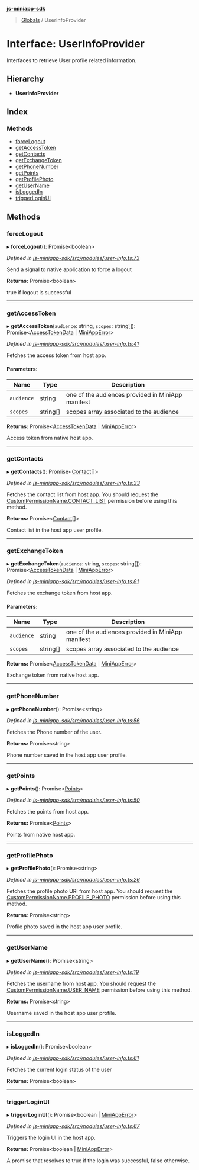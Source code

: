 **[js-miniapp-sdk](../README.md)**

> [Globals](../README.md) / UserInfoProvider

# Interface: UserInfoProvider

Interfaces to retrieve User profile related information.

## Hierarchy

* **UserInfoProvider**

## Index

### Methods

* [forceLogout](userinfoprovider.md#forcelogout)
* [getAccessToken](userinfoprovider.md#getaccesstoken)
* [getContacts](userinfoprovider.md#getcontacts)
* [getExchangeToken](userinfoprovider.md#getexchangetoken)
* [getPhoneNumber](userinfoprovider.md#getphonenumber)
* [getPoints](userinfoprovider.md#getpoints)
* [getProfilePhoto](userinfoprovider.md#getprofilephoto)
* [getUserName](userinfoprovider.md#getusername)
* [isLoggedIn](userinfoprovider.md#isloggedin)
* [triggerLoginUI](userinfoprovider.md#triggerloginui)

## Methods

### forceLogout

▸ **forceLogout**(): Promise\<boolean>

*Defined in [js-miniapp-sdk/src/modules/user-info.ts:73](https://github.com/rakutentech/js-miniapp/blob/f59f350/js-miniapp-sdk/src/modules/user-info.ts#L73)*

Send a signal to native application to force a logout

**Returns:** Promise\<boolean>

true if logout is successful

___

### getAccessToken

▸ **getAccessToken**(`audience`: string, `scopes`: string[]): Promise\<[AccessTokenData](../classes/accesstokendata.md) \| [MiniAppError](../classes/miniapperror.md)>

*Defined in [js-miniapp-sdk/src/modules/user-info.ts:41](https://github.com/rakutentech/js-miniapp/blob/f59f350/js-miniapp-sdk/src/modules/user-info.ts#L41)*

Fetches the access token from host app.

#### Parameters:

Name | Type | Description |
------ | ------ | ------ |
`audience` | string | one of the audiences provided in MiniApp manifest |
`scopes` | string[] | scopes array associated to the audience |

**Returns:** Promise\<[AccessTokenData](../classes/accesstokendata.md) \| [MiniAppError](../classes/miniapperror.md)>

Access token from native host app.

___

### getContacts

▸ **getContacts**(): Promise\<[Contact](contact.md)[]>

*Defined in [js-miniapp-sdk/src/modules/user-info.ts:33](https://github.com/rakutentech/js-miniapp/blob/f59f350/js-miniapp-sdk/src/modules/user-info.ts#L33)*

Fetches the contact list from host app.
You should request the [CustomPermissionName.CONTACT_LIST](../enums/custompermissionname.md#contact_list) permission before using this method.

**Returns:** Promise\<[Contact](contact.md)[]>

Contact list in the host app user profile.

___

### getExchangeToken

▸ **getExchangeToken**(`audience`: string, `scopes`: string[]): Promise\<[AccessTokenData](../classes/accesstokendata.md) \| [MiniAppError](../classes/miniapperror.md)>

*Defined in [js-miniapp-sdk/src/modules/user-info.ts:81](https://github.com/rakutentech/js-miniapp/blob/f59f350/js-miniapp-sdk/src/modules/user-info.ts#L81)*

Fetches the exchange token from host app.

#### Parameters:

Name | Type | Description |
------ | ------ | ------ |
`audience` | string | one of the audiences provided in MiniApp manifest |
`scopes` | string[] | scopes array associated to the audience |

**Returns:** Promise\<[AccessTokenData](../classes/accesstokendata.md) \| [MiniAppError](../classes/miniapperror.md)>

Exchange token from native host app.

___

### getPhoneNumber

▸ **getPhoneNumber**(): Promise\<string>

*Defined in [js-miniapp-sdk/src/modules/user-info.ts:56](https://github.com/rakutentech/js-miniapp/blob/f59f350/js-miniapp-sdk/src/modules/user-info.ts#L56)*

Fetches the Phone number of the user.

**Returns:** Promise\<string>

Phone number saved in the host app user profile.

___

### getPoints

▸ **getPoints**(): Promise\<[Points](points.md)>

*Defined in [js-miniapp-sdk/src/modules/user-info.ts:50](https://github.com/rakutentech/js-miniapp/blob/f59f350/js-miniapp-sdk/src/modules/user-info.ts#L50)*

Fetches the points from host app.

**Returns:** Promise\<[Points](points.md)>

Points from native host app.

___

### getProfilePhoto

▸ **getProfilePhoto**(): Promise\<string>

*Defined in [js-miniapp-sdk/src/modules/user-info.ts:26](https://github.com/rakutentech/js-miniapp/blob/f59f350/js-miniapp-sdk/src/modules/user-info.ts#L26)*

Fetches the profile photo URI from host app.
You should request the [CustomPermissionName.PROFILE_PHOTO](../enums/custompermissionname.md#profile_photo) permission before using this method.

**Returns:** Promise\<string>

Profile photo saved in the host app user profile.

___

### getUserName

▸ **getUserName**(): Promise\<string>

*Defined in [js-miniapp-sdk/src/modules/user-info.ts:19](https://github.com/rakutentech/js-miniapp/blob/f59f350/js-miniapp-sdk/src/modules/user-info.ts#L19)*

Fetches the username from host app.
You should request the [CustomPermissionName.USER_NAME](../enums/custompermissionname.md#user_name) permission before using this method.

**Returns:** Promise\<string>

Username saved in the host app user profile.

___

### isLoggedIn

▸ **isLoggedIn**(): Promise\<boolean>

*Defined in [js-miniapp-sdk/src/modules/user-info.ts:61](https://github.com/rakutentech/js-miniapp/blob/f59f350/js-miniapp-sdk/src/modules/user-info.ts#L61)*

Fetches the current login status of the user

**Returns:** Promise\<boolean>

___

### triggerLoginUI

▸ **triggerLoginUI**(): Promise\<boolean \| [MiniAppError](../classes/miniapperror.md)>

*Defined in [js-miniapp-sdk/src/modules/user-info.ts:67](https://github.com/rakutentech/js-miniapp/blob/f59f350/js-miniapp-sdk/src/modules/user-info.ts#L67)*

Triggers the login UI in the host app.

**Returns:** Promise\<boolean \| [MiniAppError](../classes/miniapperror.md)>

A promise that resolves to true if the login was successful, false otherwise.

